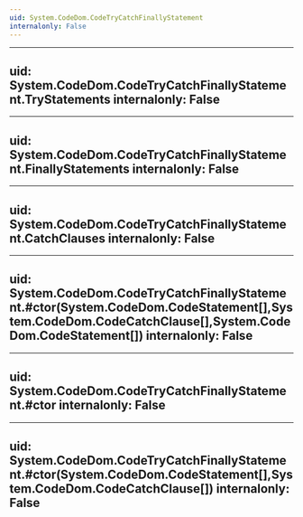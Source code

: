 ```yaml
---
uid: System.CodeDom.CodeTryCatchFinallyStatement
internalonly: False
---
```


---
uid: System.CodeDom.CodeTryCatchFinallyStatement.TryStatements
internalonly: False
---

---
uid: System.CodeDom.CodeTryCatchFinallyStatement.FinallyStatements
internalonly: False
---

---
uid: System.CodeDom.CodeTryCatchFinallyStatement.CatchClauses
internalonly: False
---

---
uid: System.CodeDom.CodeTryCatchFinallyStatement.#ctor(System.CodeDom.CodeStatement[],System.CodeDom.CodeCatchClause[],System.CodeDom.CodeStatement[])
internalonly: False
---

---
uid: System.CodeDom.CodeTryCatchFinallyStatement.#ctor
internalonly: False
---

---
uid: System.CodeDom.CodeTryCatchFinallyStatement.#ctor(System.CodeDom.CodeStatement[],System.CodeDom.CodeCatchClause[])
internalonly: False
---
